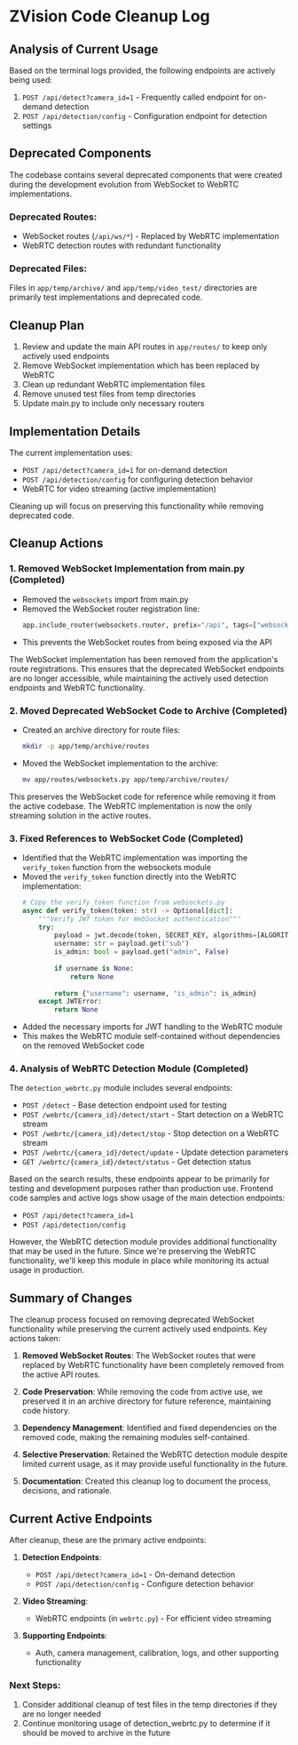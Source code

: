 # ZVision Code Cleanup Log

## Analysis of Current Usage

Based on the terminal logs provided, the following endpoints are actively being used:

1. `POST /api/detect?camera_id=1` - Frequently called endpoint for on-demand detection
2. `POST /api/detection/config` - Configuration endpoint for detection settings

## Deprecated Components

The codebase contains several deprecated components that were created during the development evolution from WebSocket to WebRTC implementations.

### Deprecated Routes:
- WebSocket routes (`/api/ws/*`) - Replaced by WebRTC implementation
- WebRTC detection routes with redundant functionality

### Deprecated Files:
Files in `app/temp/archive/` and `app/temp/video_test/` directories are primarily test implementations and deprecated code.

## Cleanup Plan

1. Review and update the main API routes in `app/routes/` to keep only actively used endpoints
2. Remove WebSocket implementation which has been replaced by WebRTC
3. Clean up redundant WebRTC implementation files
4. Remove unused test files from temp directories
5. Update main.py to include only necessary routers

## Implementation Details

The current implementation uses:
- `POST /api/detect?camera_id=1` for on-demand detection
- `POST /api/detection/config` for configuring detection behavior
- WebRTC for video streaming (active implementation)

Cleaning up will focus on preserving this functionality while removing deprecated code.

## Cleanup Actions

### 1. Removed WebSocket Implementation from main.py (Completed)

- Removed the `websockets` import from main.py 
- Removed the WebSocket router registration line:
  ```python
  app.include_router(websockets.router, prefix="/api", tags=["websockets"])
  ```
- This prevents the WebSocket routes from being exposed via the API

The WebSocket implementation has been removed from the application's route registrations. This ensures that the deprecated WebSocket endpoints are no longer accessible, while maintaining the actively used detection endpoints and WebRTC functionality.

### 2. Moved Deprecated WebSocket Code to Archive (Completed)

- Created an archive directory for route files:
  ```bash
  mkdir -p app/temp/archive/routes
  ```
- Moved the WebSocket implementation to the archive:
  ```bash
  mv app/routes/websockets.py app/temp/archive/routes/
  ```

This preserves the WebSocket code for reference while removing it from the active codebase. The WebRTC implementation is now the only streaming solution in the active routes.

### 3. Fixed References to WebSocket Code (Completed)

- Identified that the WebRTC implementation was importing the `verify_token` function from the websockets module
- Moved the `verify_token` function directly into the WebRTC implementation:
  ```python
  # Copy the verify_token function from websockets.py
  async def verify_token(token: str) -> Optional[dict]:
      """Verify JWT token for WebSocket authentication"""
      try:
          payload = jwt.decode(token, SECRET_KEY, algorithms=[ALGORITHM])
          username: str = payload.get("sub")
          is_admin: bool = payload.get("admin", False)
          
          if username is None:
              return None
              
          return {"username": username, "is_admin": is_admin}
      except JWTError:
          return None
  ```
- Added the necessary imports for JWT handling to the WebRTC module
- This makes the WebRTC module self-contained without dependencies on the removed WebSocket code

### 4. Analysis of WebRTC Detection Module (Completed)

The `detection_webrtc.py` module includes several endpoints:
- `POST /detect` - Base detection endpoint used for testing
- `POST /webrtc/{camera_id}/detect/start` - Start detection on a WebRTC stream
- `POST /webrtc/{camera_id}/detect/stop` - Stop detection on a WebRTC stream
- `POST /webrtc/{camera_id}/detect/update` - Update detection parameters
- `GET /webrtc/{camera_id}/detect/status` - Get detection status

Based on the search results, these endpoints appear to be primarily for testing and development purposes rather than production use. Frontend code samples and active logs show usage of the main detection endpoints:
- `POST /api/detect?camera_id=1`
- `POST /api/detection/config`

However, the WebRTC detection module provides additional functionality that may be used in the future. Since we're preserving the WebRTC functionality, we'll keep this module in place while monitoring its actual usage in production.

## Summary of Changes

The cleanup process focused on removing deprecated WebSocket functionality while preserving the current actively used endpoints. Key actions taken:

1. **Removed WebSocket Routes**: The WebSocket routes that were replaced by WebRTC functionality have been completely removed from the active API routes.

2. **Code Preservation**: While removing the code from active use, we preserved it in an archive directory for future reference, maintaining code history.

3. **Dependency Management**: Identified and fixed dependencies on the removed code, making the remaining modules self-contained.

4. **Selective Preservation**: Retained the WebRTC detection module despite limited current usage, as it may provide useful functionality in the future.

5. **Documentation**: Created this cleanup log to document the process, decisions, and rationale.

## Current Active Endpoints

After cleanup, these are the primary active endpoints:

1. **Detection Endpoints**:
   - `POST /api/detect?camera_id=1` - On-demand detection
   - `POST /api/detection/config` - Configure detection behavior

2. **Video Streaming**:
   - WebRTC endpoints (in `webrtc.py`) - For efficient video streaming

3. **Supporting Endpoints**:
   - Auth, camera management, calibration, logs, and other supporting functionality

### Next Steps:
1. Consider additional cleanup of test files in the temp directories if they are no longer needed
2. Continue monitoring usage of detection_webrtc.py to determine if it should be moved to archive in the future 